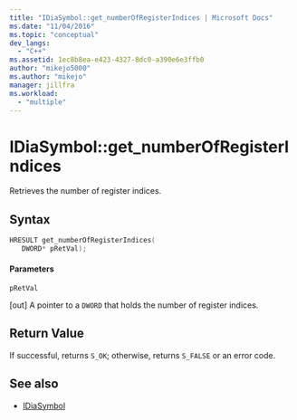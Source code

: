 ```yaml
---
title: "IDiaSymbol::get_numberOfRegisterIndices | Microsoft Docs"
ms.date: "11/04/2016"
ms.topic: "conceptual"
dev_langs:
  - "C++"
ms.assetid: 1ec8b8ea-e423-4327-8dc0-a390e6e3ffb0
author: "mikejo5000"
ms.author: "mikejo"
manager: jillfra
ms.workload:
  - "multiple"
---
```

# IDiaSymbol::get_numberOfRegisterIndices
Retrieves the number of register indices.

## Syntax

```C++
HRESULT get_numberOfRegisterIndices(
   DWORD* pRetVal);
```

#### Parameters
 `pRetVal`

[out] A pointer to a `DWORD` that holds the number of register indices.

## Return Value
 If successful, returns `S_OK`; otherwise, returns `S_FALSE` or an error code.

## See also
- [IDiaSymbol](../../debugger/debug-interface-access/idiasymbol.md)